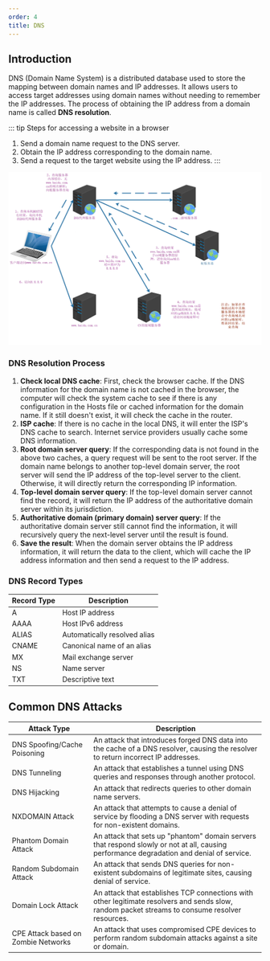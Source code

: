 ```yaml
---
order: 4
title: DNS
---
```


## Introduction

DNS (Domain Name System) is a distributed database used to store the mapping between domain names and IP addresses. It allows users to access target addresses using domain names without needing to remember the IP addresses. The process of obtaining the IP address from a domain name is called **DNS resolution**.

::: tip Steps for accessing a website in a browser
1. Send a domain name request to the DNS server.
2. Obtain the IP address corresponding to the domain name.
3. Send a request to the target website using the IP address.
:::
 
![dns](/assets/image/article/network/dns-example.png)

### DNS Resolution Process

1. **Check local DNS cache**: First, check the browser cache. If the DNS information for the domain name is not cached in the browser, the computer will check the system cache to see if there is any configuration in the Hosts file or cached information for the domain name. If it still doesn't exist, it will check the cache in the router.
2. **ISP cache**: If there is no cache in the local DNS, it will enter the ISP's DNS cache to search. Internet service providers usually cache some DNS information.
3. **Root domain server query**: If the corresponding data is not found in the above two caches, a query request will be sent to the root server. If the domain name belongs to another top-level domain server, the root server will send the IP address of the top-level server to the client. Otherwise, it will directly return the corresponding IP information.
4. **Top-level domain server query**: If the top-level domain server cannot find the record, it will return the IP address of the authoritative domain server within its jurisdiction.
5. **Authoritative domain (primary domain) server query**: If the authoritative domain server still cannot find the information, it will recursively query the next-level server until the result is found.
6. **Save the result**: When the domain server obtains the IP address information, it will return the data to the client, which will cache the IP address information and then send a request to the IP address.

### DNS Record Types

| Record Type | Description                  |
| ----------- | ---------------------------- |
| A           | Host IP address              |
| AAAA        | Host IPv6 address            |
| ALIAS       | Automatically resolved alias |
| CNAME       | Canonical name of an alias   |
| MX          | Mail exchange server         |
| NS          | Name server                  |
| TXT         | Descriptive text             |

## Common DNS Attacks

| Attack Type                         | Description                                                                                                                                     |
| ----------------------------------- | ----------------------------------------------------------------------------------------------------------------------------------------------- |
| DNS Spoofing/Cache Poisoning        | An attack that introduces forged DNS data into the cache of a DNS resolver, causing the resolver to return incorrect IP addresses.              |
| DNS Tunneling                       | An attack that establishes a tunnel using DNS queries and responses through another protocol.                                                   |
| DNS Hijacking                       | An attack that redirects queries to other domain name servers.                                                                                  |
| NXDOMAIN Attack                     | An attack that attempts to cause a denial of service by flooding a DNS server with requests for non-existent domains.                           |
| Phantom Domain Attack               | An attack that sets up "phantom" domain servers that respond slowly or not at all, causing performance degradation and denial of service.       |
| Random Subdomain Attack             | An attack that sends DNS queries for non-existent subdomains of legitimate sites, causing denial of service.                                    |
| Domain Lock Attack                  | An attack that establishes TCP connections with other legitimate resolvers and sends slow, random packet streams to consume resolver resources. |
| CPE Attack based on Zombie Networks | An attack that uses compromised CPE devices to perform random subdomain attacks against a site or domain.                                       |
